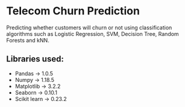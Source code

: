# Telecom Churn Prediction
Predicting whether customers will churn or not using classification algorithms such as Logistic Regression, SVM, Decision Tree, Random Forests and kNN.

## Libraries used:
* Pandas -> 1.0.5
* Numpy -> 1.18.5
* Matplotlib -> 3.2.2
* Seaborn ->  0.10.1
* Scikit learn -> 0.23.2
